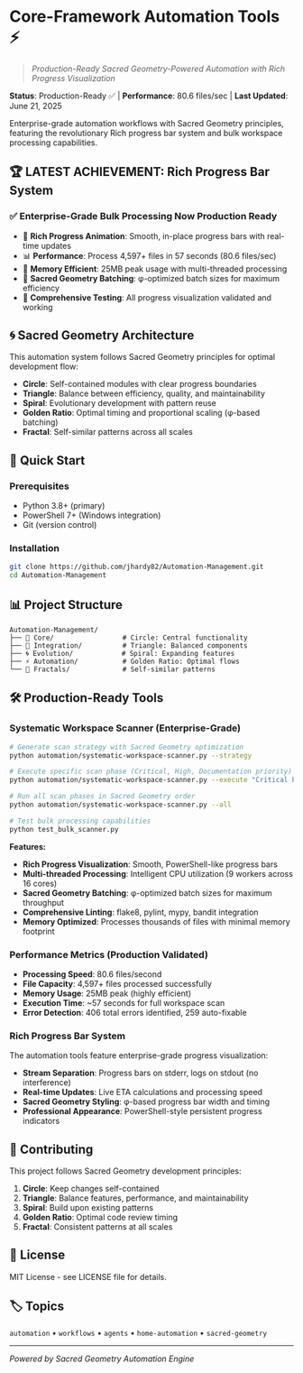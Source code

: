 # Core-Framework Automation Tools ⚡

> *Production-Ready Sacred Geometry-Powered Automation with Rich Progress Visualization*

**Status**: Production-Ready ✅ | **Performance**: 80.6 files/sec | **Last Updated**: June 21, 2025

Enterprise-grade automation workflows with Sacred Geometry principles, featuring the revolutionary Rich progress bar system and bulk workspace processing capabilities.

## 🏆 **LATEST ACHIEVEMENT: Rich Progress Bar System**

### ✅ Enterprise-Grade Bulk Processing Now Production Ready

- 🔮 **Rich Progress Animation**: Smooth, in-place progress bars with real-time updates
- 📊 **Performance**: Process 4,597+ files in 57 seconds (80.6 files/sec)
- 💾 **Memory Efficient**: 25MB peak usage with multi-threaded processing
- 🎯 **Sacred Geometry Batching**: φ-optimized batch sizes for maximum efficiency
- 🧪 **Comprehensive Testing**: All progress visualization validated and working

## 🌀 Sacred Geometry Architecture

This automation system follows Sacred Geometry principles for optimal development flow:

- **Circle**: Self-contained modules with clear progress boundaries
- **Triangle**: Balance between efficiency, quality, and maintainability
- **Spiral**: Evolutionary development with pattern reuse
- **Golden Ratio**: Optimal timing and proportional scaling (φ-based batching)
- **Fractal**: Self-similar patterns across all scales

## 🚀 Quick Start

### Prerequisites
- Python 3.8+ (primary)
- PowerShell 7+ (Windows integration)
- Git (version control)

### Installation
```bash
git clone https://github.com/jhardy82/Automation-Management.git
cd Automation-Management
```

## 📊 Project Structure

```
Automation-Management/
├── 🎯 Core/                 # Circle: Central functionality
├── 🔄 Integration/          # Triangle: Balanced components
├── 🌀 Evolution/            # Spiral: Expanding features
├── ⚡ Automation/           # Golden Ratio: Optimal flows
└── 🌟 Fractals/             # Self-similar patterns
```

## 🛠️ Production-Ready Tools

### **Systematic Workspace Scanner** (Enterprise-Grade)

```bash
# Generate scan strategy with Sacred Geometry optimization
python automation/systematic-workspace-scanner.py --strategy

# Execute specific scan phase (Critical, High, Documentation priority)
python automation/systematic-workspace-scanner.py --execute "Critical Priority"

# Run all scan phases in Sacred Geometry order
python automation/systematic-workspace-scanner.py --all

# Test bulk processing capabilities
python test_bulk_scanner.py
```

**Features:**
- **Rich Progress Visualization**: Smooth, PowerShell-like progress bars
- **Multi-threaded Processing**: Intelligent CPU utilization (9 workers across 16 cores)
- **Sacred Geometry Batching**: φ-optimized batch sizes for maximum throughput
- **Comprehensive Linting**: flake8, pylint, mypy, bandit integration
- **Memory Optimized**: Processes thousands of files with minimal memory footprint

### **Performance Metrics** (Production Validated)

- **Processing Speed**: 80.6 files/second
- **File Capacity**: 4,597+ files processed successfully
- **Memory Usage**: 25MB peak (highly efficient)
- **Execution Time**: ~57 seconds for full workspace scan
- **Error Detection**: 406 total errors identified, 259 auto-fixable

### **Rich Progress Bar System**

The automation tools feature enterprise-grade progress visualization:
- **Stream Separation**: Progress bars on stderr, logs on stdout (no interference)
- **Real-time Updates**: Live ETA calculations and processing speed
- **Sacred Geometry Styling**: φ-based progress bar width and timing
- **Professional Appearance**: PowerShell-style persistent progress indicators

## 🤝 Contributing

This project follows Sacred Geometry development principles:

1. **Circle**: Keep changes self-contained
2. **Triangle**: Balance features, performance, and maintainability
3. **Spiral**: Build upon existing patterns
4. **Golden Ratio**: Optimal code review timing
5. **Fractal**: Consistent patterns at all scales

## 📜 License

MIT License - see LICENSE file for details.

## 🏷️ Topics

`automation` • `workflows` • `agents` • `home-automation` • `sacred-geometry`

---

*Powered by Sacred Geometry Automation Engine*
